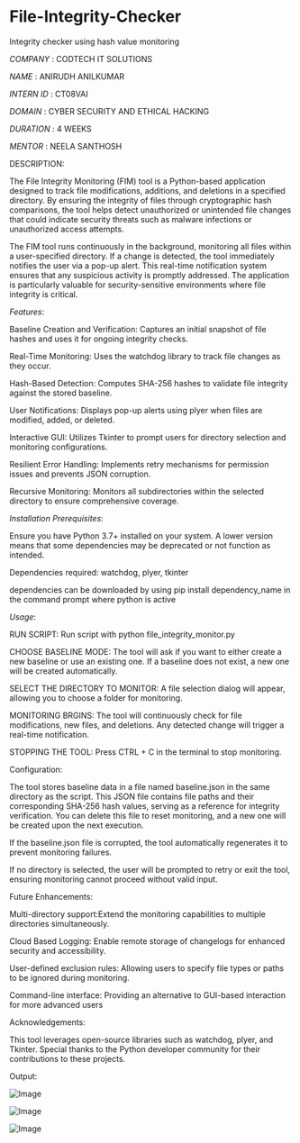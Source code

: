 # File-Integrity-Checker
Integrity checker using hash value monitoring


*COMPANY* : CODTECH IT SOLUTIONS

*NAME* : ANIRUDH ANILKUMAR

*INTERN ID* :  CT08VAI

*DOMAIN* : CYBER SECURITY AND ETHICAL HACKING

*DURATION* : 4 WEEKS

*MENTOR* : NEELA SANTHOSH

DESCRIPTION:

  The File Integrity Monitoring (FIM) tool is a Python-based application designed to track file modifications, additions, and deletions in a specified directory. By ensuring the integrity of files through cryptographic hash comparisons, the tool helps detect unauthorized or unintended file changes that could indicate security threats such as malware infections or unauthorized access attempts. 
  
  The FIM tool runs continuously in the background, monitoring all files within a user-specified directory. If a change is detected, the tool immediately notifies the user via a pop-up alert. This real-time notification system ensures that any suspicious activity is promptly addressed. The application is particularly valuable for security-sensitive environments where file integrity is critical.
  
*Features*:

  Baseline Creation and Verification: Captures an initial snapshot of file hashes and uses it for ongoing integrity checks.
  
  Real-Time Monitoring: Uses the watchdog library to track file changes as they occur.
  
  Hash-Based Detection: Computes SHA-256 hashes to validate file integrity against the stored baseline.
  
  User Notifications: Displays pop-up alerts using plyer when files are modified, added, or deleted.
  
  Interactive GUI: Utilizes Tkinter to prompt users for directory selection and monitoring configurations.
  
  Resilient Error Handling: Implements retry mechanisms for permission issues and prevents JSON corruption.
  
  Recursive Monitoring: Monitors all subdirectories within the selected directory to ensure comprehensive coverage.
  
*Installation Prerequisites*:

  Ensure you have Python 3.7+ installed on your system. A lower version means that some dependencies may be deprecated or      not function as intended.
  
  Dependencies required: watchdog, plyer, tkinter
  
  dependencies can be downloaded by using pip install dependency_name in the command prompt where python is active
  
*Usage*:

  RUN SCRIPT: Run script with python file_integrity_monitor.py
  
  CHOOSE BASELINE MODE: The tool will ask if you want to either create a new baseline or use an existing one.
    If a baseline does not exist, a new one will be created automatically.
    
  SELECT THE DIRECTORY TO MONITOR: A file selection dialog will appear, allowing you to choose a folder for monitoring.
  
  MONITORING BRGINS: The tool will continuously check for file modifications, new files, and deletions.
    Any detected change will trigger a real-time notification.
    
  STOPPING THE TOOL: Press CTRL + C in the terminal to stop monitoring.

Configuration:

  The tool stores baseline data in a file named baseline.json in the same directory as the script. This JSON file contains file paths and their corresponding SHA-256 hash values, serving as a reference for integrity verification. You can delete this file to reset monitoring, and a new one will be created upon the next execution.
  
  If the baseline.json file is corrupted, the tool automatically regenerates it to prevent monitoring failures.
  
  If no directory is selected, the user will be prompted to retry or exit the tool, ensuring monitoring cannot proceed without valid input.


Future Enhancements:

  Multi-directory support:Extend the monitoring capabilities to multiple directories simultaneously.
  
  Cloud Based Logging: Enable remote storage of changelogs for enhanced security and accessibility.
  
  User-defined exclusion rules: Allowing users to specify file types or paths to be ignored during monitoring.
  
  Command-line interface: Providing an alternative to GUI-based interaction for more advanced users
  
  
Acknowledgements:

This tool leverages open-source libraries such as watchdog, plyer, and Tkinter. Special thanks to the Python developer community for their contributions to these projects.


Output:

![Image](https://github.com/user-attachments/assets/fcce4cd9-86cf-4ae5-a2fb-e9be733b088a)

![Image](https://github.com/user-attachments/assets/8099e35a-5ef9-4406-b157-88b4a51425b5)

![Image](https://github.com/user-attachments/assets/34a12d74-f77e-47e3-a9e0-75f89c2c6887)
